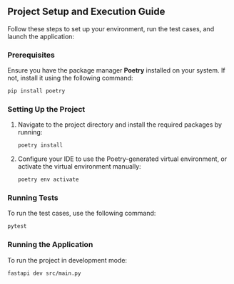 ## Project Setup and Execution Guide

Follow these steps to set up your environment, run the test cases, and launch the application:

### Prerequisites
Ensure you have the package manager **Poetry** installed on your system. If not, install it using the following command:
```bash
pip install poetry
```

### Setting Up the Project

1. Navigate to the project directory and install the required packages by running:
    ```bash
    poetry install
    ```

2. Configure your IDE to use the Poetry-generated virtual environment, or activate the virtual environment manually:
    ```bash
    poetry env activate
    ```

### Running Tests

To run the test cases, use the following command:
```bash
pytest
```

### Running the Application

To run the project in development mode:
```bash
fastapi dev src/main.py
```
